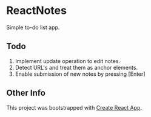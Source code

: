 # ReactNotes
Simple to-do list app.

## Todo
1. Implement update operation to edit notes.
2. Detect URL's and treat them as anchor elements.
3. Enable submission of new notes by pressing [Enter]

## Other Info
This project was bootstrapped with [Create React App](https://github.com/facebookincubator/create-react-app).
